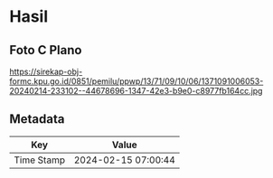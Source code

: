 # Hasil

## Foto C Plano

https://sirekap-obj-formc.kpu.go.id/0851/pemilu/ppwp/13/71/09/10/06/1371091006053-20240214-233102--44678696-1347-42e3-b9e0-c8977fb164cc.jpg


## Metadata

| Key        | Value               |
| ---------- | ------------------- |
| Time Stamp | 2024-02-15 07:00:44 |



